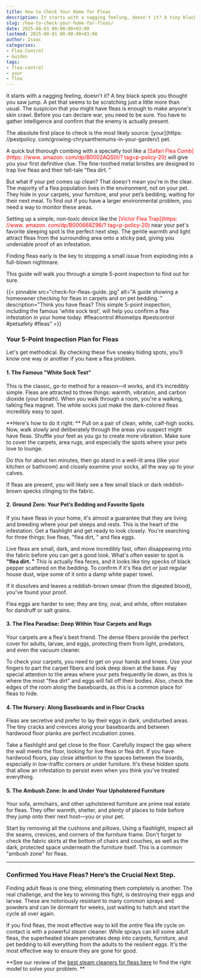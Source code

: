 ```yaml
---
title: How to Check Your Home for Fleas
description: It starts with a nagging feeling, doesn't it? A tiny black speck you thought you saw jump. A pet that seems to be scratching just a little more than usual.
slug: /how-to-check-your-home-for-fleas/
date: 2025-08-01 00:00:00+03:00
lastmod: 2025-08-01 00:00:00+03:00
author: Isaac
categories:
- Flea Control
- Guides
tags:
- flea-control
- your
- flea
---
```


It starts with a nagging feeling, doesn't it? A tiny black speck you thought you saw jump. A pet that seems to be scratching just a little more than usual. The suspicion that you might have fleas is enough to make anyone's skin crawl. Before you can declare war, you need to be sure. You have to gather intelligence and confirm that the enemy is actually present.

The absolute first place to check is the most likely source: [your](https: //pestpolicy. com/growing-chrysanthemums-in-your-garden/) pet.

A quick but thorough combing with a specialty tool like a <span style="color: red; ">[Safari Flea Comb](https: //www. amazon. com/dp/B0002AQS0I/? tag=p-policy-20)</span> will give you your first definitive clue. The fine-toothed metal bristles are designed to trap live fleas and their tell-tale "flea dirt. "

But what if your pet comes up clean? That doesn't mean you're in the clear. The majority of a flea population lives in the environment, not on your pet. They hide in your carpets, your furniture, and your pet’s bedding, waiting for their next meal. To find out if you have a larger environmental problem, you need a way to monitor these areas.

Setting up a simple, non-toxic device like the <span style="color: red; ">[Victor Flea Trap](https: //www. amazon. com/dp/B000668Z96/? tag=p-policy-20)</span> near your pet's favorite sleeping spot is the perfect next step. The gentle warmth and light attract fleas from the surrounding area onto a sticky pad, giving you undeniable proof of an infestation.

Finding fleas early is the key to stopping a small issue from exploding into a full-blown nightmare.

This guide will walk you through a simple 5-point inspection to find out for sure.

{{< pinnable src="check-for-fleas-guide. jpg" alt="A guide showing a homeowner checking for fleas in carpets and on pet bedding. " description="Think you have fleas? This simple 5-point inspection, including the famous 'white sock test', will help you confirm a flea infestation in your home today. #fleacontrol #hometips #pestcontrol #petsafety #fleas" >}}

###  Your 5-Point Inspection Plan for Fleas

Let's get methodical. By checking these five sneaky hiding spots, you'll know one way or another if you have a flea problem.

####  1. The Famous "White Sock Test"

This is the classic, go-to method for a reason—it works, and it’s incredibly simple. Fleas are attracted to three things: warmth, vibration, and carbon dioxide (your breath). When you walk through a room, you're a walking, talking flea magnet. The white socks just make the dark-colored fleas incredibly easy to spot.

**Here's how to do it right: ** Pull on a pair of clean, white, calf-high socks. Now, walk slowly and deliberately through the areas you suspect might have fleas. Shuffle your feet as you go to create more vibration. Make sure to cover the carpets, area rugs, and especially the spots where your pets love to lounge.

Do this for about ten minutes, then go stand in a well-lit area (like your kitchen or bathroom) and closely examine your socks, all the way up to your calves.

If fleas are present, you will likely see a few small black or dark reddish-brown specks clinging to the fabric.

####  2. Ground Zero: Your Pet’s Bedding and Favorite Spots

If you have fleas in your home, it's almost a guarantee that they are living and breeding where your pet sleeps and rests. This is the heart of the infestation. Get a flashlight and get ready to look closely. You're searching for three things: live fleas, "flea dirt, " and flea eggs.

Live fleas are small, dark, and move incredibly fast, often disappearing into the fabric before you can get a good look. What's often easier to spot is **"flea dirt. "** This is actually flea feces, and it looks like tiny specks of black pepper scattered on the bedding. To confirm if it's flea dirt or just regular house dust, wipe some of it onto a damp white paper towel.

If it dissolves and leaves a reddish-brown smear (from the digested blood), you've found your proof.

Flea eggs are harder to see; they are tiny, oval, and white, often mistaken for dandruff or salt grains.

####  3. The Flea Paradise: Deep Within Your Carpets and Rugs

Your carpets are a flea's best friend. The dense fibers provide the perfect cover for adults, larvae, and eggs, protecting them from light, predators, and even the vacuum cleaner.

To check your carpets, you need to get on your hands and knees. Use your fingers to part the carpet fibers and look deep down at the base. Pay special attention to the areas where your pets frequently lie down, as this is where the most "flea dirt" and eggs will fall off their bodies. Also, check the edges of the room along the baseboards, as this is a common place for fleas to hide.

####  4. The Nursery: Along Baseboards and in Floor Cracks

Fleas are secretive and prefer to lay their eggs in dark, undisturbed areas. The tiny cracks and crevices along your baseboards and between hardwood floor planks are perfect incubation zones.

Take a flashlight and get close to the floor. Carefully inspect the gap where the wall meets the floor, looking for live fleas or flea dirt. If you have hardwood floors, pay close attention to the spaces between the boards, especially in low-traffic corners or under furniture. It's these hidden spots that allow an infestation to persist even when you think you've treated everything.

####  5. The Ambush Zone: In and Under Your Upholstered Furniture

Your sofa, armchairs, and other upholstered furniture are prime real estate for fleas. They offer warmth, shelter, and plenty of places to hide before they jump onto their next host—you or your pet.

Start by removing all the cushions and pillows. Using a flashlight, inspect all the seams, crevices, and corners of the furniture frame. Don't forget to check the fabric skirts at the bottom of chairs and couches, as well as the dark, protected space underneath the furniture itself. This is a common "ambush zone" for fleas.

***

###  Confirmed You Have Fleas? Here’s the Crucial Next Step.

Finding adult fleas is one thing; eliminating them completely is another. The real challenge, and the key to winning this fight, is destroying their eggs and larvae. These are notoriously resistant to many common sprays and powders and can lie dormant for weeks, just waiting to hatch and start the cycle all over again.

If you find fleas, the most effective way to kill the *entire* flea life cycle on contact is with a powerful steam cleaner. While sprays can kill some adult fleas, the superheated steam penetrates deep into carpets, furniture, and pet bedding to kill everything from the adults to the resilient eggs. It's the most effective way to ensure they are gone for good.

**See our review of the [best steam cleaners for fleas here](/best-steam-cleaner-for-fleas/) to find the right model to solve your problem. **
